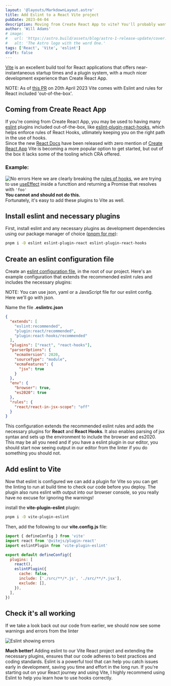 ```yaml
---
layout: '@layouts/MarkdownLayout.astro'
title: Add Eslint to a React Vite project
pubDate: 2023-04-04
description: Moving from Create React App to vite? You'll probably want to add some linting to help stop you screwing up.
author: 'Will Adams'
# image:
#   url: 'https://astro.build/assets/blog/astro-1-release-update/cover.jpeg'
#   alt: 'The Astro logo with the word One.'
tags: ['React', 'Vite', 'eslint']
draft: false
---
```


[Vite](https://vitejs.dev/) is an excellent build tool for React applications that offers
near-instantaneous startup times and a plugin system, with a much nicer
development experience than Create React App.

<aside> 
  <span>NOTE:</span> As of <a
  href="https://github.com/vitejs/vite/pull/12801" target="_blank">this PR</a> on 20th April
  2023 Vite comes with
  Eslint and rules for React included 'out-of-the-box'.
</aside>

## Coming from Create React App

If you're coming from Create React App, you may be used to having many
[eslint](https://eslint.org/)
plugins included out-of-the-box, like
[eslint-plugin-react-hooks](https://www.npmjs.com/package/eslint-plugin-react-hooks),
which helps enforce rules of React Hooks, utlimately keeping you on the right
path in the use of hooks.  
Since the new [React Docs](https://react.dev) have been released with zero
mention of [Create React App](https://create-react-app.dev/) Vite is becoming a
more popular option to get started, but out of the box it lacks some of the tooling
which CRA offered.

### Example:

![No errors](https://willadams.twic.pics/eslint-no-error.png?twic=v1/resize=800)
Here we are clearly breaking the [rules of hooks](https://legacy.reactjs.org/docs/hooks-rules.html), we are trying to use [useEffect](https://react.dev/reference/react/useEffect)
inside a functtion and returning a Promise that resolves with `'foo'`  
**You cannot and should not do this.**  
Fortunately, it's easy to add these plugins to Vite as well.

## Install eslint and necessary plugins

First, install eslint and any necessary plugins as development dependencies
using our package manager of choice ([pnpm for me](https://pnpm.io/)):

```bash
pnpm i -D eslint eslint-plugin-react eslint-plugin-react-hooks

```

## Create an eslint configuration file

Create an [eslint configuration file](https://eslint.org/docs/latest/use/configure/configuration-files), in the root of our
project. Here's an example configuration that extends the recommended eslint
rules and includes the necessary plugins:

<aside> 
  <span>NOTE:</span> You can use json, yaml or a JavaScript file for our eslint config.  
  <br/>
 Here we'll go with json.
</aside>

Name the file **.eslintrc.json**

```json
{
  "extends": [
    "eslint:recommended",
    "plugin:react/recommended",
    "plugin:react-hooks/recommended"
  ],
  "plugins": ["react", "react-hooks"],
  "parserOptions": {
    "ecmaVersion": 2020,
    "sourceType": "module",
    "ecmaFeatures": {
      "jsx": true
    }
  },
  "env": {
    "browser": true,
    "es2020": true
  },
  "rules": {
    "react/react-in-jsx-scope": "off"
  }
}
```

This configuration extends the recommended eslint rules and adds the necessary
plugins for **React** and **React Hooks**. It also enables parsing of jsx syntax and
sets up the environment to include the browser and es2020.
This may be all you need and if you have a eslint plugin in our editor, you
should start now seeing output in our editor from the linter if you do
something you should not.

## Add eslint to Vite

Now that eslint is configured we can add a plugin for Vite so you can get the
linting to run at build time to check our code before you deploy.
The plugin also runs eslint with output into our browser console, so you really
have no excuse for ignoring the warnings!

install the **vite-plugin-eslint** plugin:

```bash
pnpm i -D vite-plugin-eslint
```

Then, add the following to our **vite.config.js** file:

```javascript
import { defineConfig } from 'vite'
import react from '@vitejs/plugin-react'
import eslintPlugin from 'vite-plugin-eslint'

export default defineConfig({
  plugins: [
    react(),
    eslintPlugin({
      cache: false,
      include: ['./src/**/*.js', './src/**/*.jsx'],
      exclude: [],
    }),
  ],
})
```

## Check it's all working

If we take a look back out our code from earlier, we should now see some
warnings and errors from the linter

![Eslint showing errors](https://res.cloudinary.com/bushblade/image/upload/c_scale,w_800/f_webp/bushbladedotdev/eslint-error-react-vite.png)

**Much better!** Adding eslint to our Vite React project and extending the necessary plugins,
ensures that our code adheres to best practices and coding standards.
Eslint is a powerful tool that can help you catch issues early in development,
saving you time and effort in the long run.
If you're starting out on your React journey and using Vite, I highly recommend
using Eslint to help you learn how to use hooks correctly.
